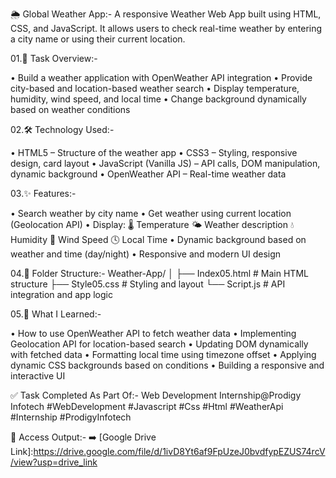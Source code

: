 🌦️ Global Weather App:-
A responsive Weather Web App built using HTML, CSS, and JavaScript.
It allows users to check real-time weather by entering a city name or using their current location.

01.📌 Task Overview:-

• Build a weather application with OpenWeather API integration
• Provide city-based and location-based weather search
• Display temperature, humidity, wind speed, and local time
• Change background dynamically based on weather conditions

02.🛠️ Technology Used:-

• HTML5 – Structure of the weather app
• CSS3 – Styling, responsive design, card layout
• JavaScript (Vanilla JS) – API calls, DOM manipulation, dynamic background
• OpenWeather API – Real-time weather data

03.✨ Features:-

• Search weather by city name
• Get weather using current location (Geolocation API)
• Display:
🌡️ Temperature
🌤️ Weather description
💧 Humidity
💨 Wind Speed
🕓 Local Time
• Dynamic background based on weather and time (day/night)
• Responsive and modern UI design

04.📂 Folder Structure:-
Weather-App/
│
├── Index05.html   # Main HTML structure
├── Style05.css    # Styling and layout
└── Script.js      # API integration and app logic


05.📖 What I Learned:-

• How to use OpenWeather API to fetch weather data
• Implementing Geolocation API for location-based search
• Updating DOM dynamically with fetched data
• Formatting local time using timezone offset
• Applying dynamic CSS backgrounds based on conditions
• Building a responsive and interactive UI

✅ Task Completed As Part Of:-
Web Development Internship@Prodigy Infotech
#WebDevelopment #Javascript #Css #Html #WeatherApi #Internship #ProdigyInfotech

📂 Access Output:-
➡️ [Google Drive Link]:https://drive.google.com/file/d/1ivD8Yt6af9FpUzeJ0bvdfypEZUS74rcV/view?usp=drive_link
